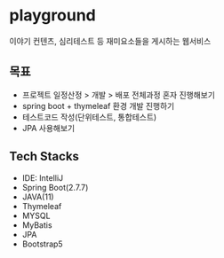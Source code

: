 # playground
이야기 컨텐츠, 심리테스트 등 재미요소들을 게시하는 웹서비스

## 목표
- 프로젝트 일정산정 > 개발 > 배포 전체과정 혼자 진행해보기
- spring boot + thymeleaf 환경 개발 진행하기
- 테스트코드 작성(단위테스트, 통합테스트)
- JPA 사용해보기

## Tech Stacks
- IDE: IntelliJ
- Spring Boot(2.7.7)
- JAVA(11)
- Thymeleaf
- MYSQL
- MyBatis
- JPA
- Bootstrap5


